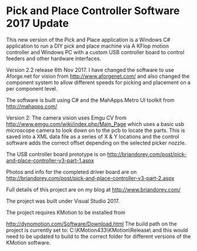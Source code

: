 Pick and Place Controller Software 2017 Update
==================

This new version of the Pick and Place application is a Windows C# application to run a DIY pick and place machine via A KFlop motion controller and Windows PC with a custom USB controller board to control feeders and other hardware interfaces. 

Version 2.2 release  6th Nov 2017. I have changed the software to use Aforge.net for vision from http://www.aforgenet.com/ and also changed the component system to allow different speeds for picking and placement on a per component level.

The software is built using C# and the MahApps.Metro UI toolkit from http://mahapps.com/

Version 2: The camera vision uses Emgu CV from http://www.emgu.com/wiki/index.php/Main_Page which uses a basic usb microscope camera to look down on to the pcb to locate the parts. This is saved into a XML data file as a series of X & Y locations and the control software adds the correct offset depending on the selected picker nozzle.



The USB controller board prototype is on http://briandorey.com/post/pick-and-place-controller-v3-part-1.aspx

Photos and info for the completed driver board are on http://briandorey.com/post/pick-and-place-controller-v3-part-2.aspx

Full details of this project are on my blog at http://www.briandorey.com/

The project was built under Visual Studio 2017.

The project requires KMotion to be installed from

http://dynomotion.com/Software/Download.html
The build path on the project is currently set to: C:\KMotion433\KMotion\Release\ and this would need to be updated to build to the correct folder for different versions of the KMotion software.